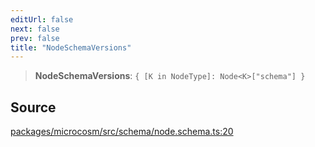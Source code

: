 ```yaml
---
editUrl: false
next: false
prev: false
title: "NodeSchemaVersions"
---
```


> **NodeSchemaVersions**: `{ [K in NodeType]: Node<K>["schema"] }`

## Source

[packages/microcosm/src/schema/node.schema.ts:20](https://github.com/nodenogg-in/alpha-p2p/blob/d3c0d0ee190bdee84f8272463e9c5efc8c84f42d/packages/microcosm/src/schema/node.schema.ts#L20)
